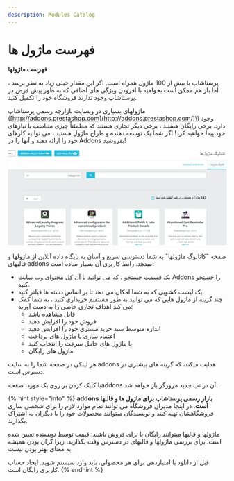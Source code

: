 ```yaml
---
description: Modules Catalog
---
```


# فهرست ماژول ها

**فهرست ماژولها**

پرستاشاپ با بیش از 100 ماژول همراه است. اگر این مقدار خیلی زیاد به نظر برسد ، اما باز هم ممکن است بخواهید با افزودن ویژگی های اضافی که به طور پیش فرض در پرستاشاپ وجود ندارند فروشگاه خود را تکمیل کنید.

ماژولهای بسیاری در وبسایت بازارچه رسمی پرستاشاپ \([http://addons.prestashop.com](http://addons.prestashop.com/)\) وجود دارد. برخی رایگان هستند ، برخی دیگر تجاری هستند که مطمئناً چیزی متناسب با نیازهای خود پیدا خواهید کرد! اگر شما یک توسعه دهنده و طراح ماژول هستید ، می توانید کارهای خود را ارائه دهید و آنها را در Addons بفروشید!

![](../../../.gitbook/assets/0%20%286%29.png)

صفحه "کاتالوگ ماژولها" به شما دسترسی سریع و آسان به پایگاه داده آنلاین از ماژولها و قالبهای addons میدهد. رابط کاربری آن بسیار ساده است:

* یک قسمت جستجو ، که می توانید با آن کل محتوای وب سایت Addons را جستجو کنید.
* یک لیست کشویی که به شما امکان می دهد تا بر اساس دسته ها فیلتر کنید.
* چند گزینه از ماژول هایی که می توانید به طور مستقیم خریداری کنید ، به شما کمک می کند اهداف تجاری خاصی را به دست آورید:
  * قابل مشاهده باشد
  * فروش خود را افزایش دهید
  * اندازه متوسط سبد خرید مشتری خود را افزایش دهید
  * اعتماد سازی با ماژول های پرداخت
  * با ماژول های حامل سرعت را انتخاب کنید
  * ماژول های رایگان

هر لینکی در صفحه شما را به سایت addons هدایت میکند، که گزینه های بیشتری در دسترس است.

با کلیک کردن بر روی یک مورد، صفحهaddons آن در تب جدید مرورگر باز خواهد شد.

{% hint style="info" %}
**addons بازار رسمی پرستاشاپ برای ماژول ها و قالبها است**. در اینجا مدیران فروشگاه می توانند تمام موارد لازم را برای شخصی سازی فروشگاهشان تهیه کنند و نویسندگان میتوانند محصولات خود را با دیگران به اشتراک بگذارند.

ماژولها و قالبها میتوانند رایگان یا برای فروش باشند: قیمت توسط نویسنده تعیین شده است. برای بررسی ماژولها و قالبهای در دسترس وقت بگذارید، زیرا گران بودن همیشه به معنای بهتر بودن نیست.

قبل از دانلود یا امتیازدهی برای هر محصولی، باید وارد سیستم شوید. ایجاد حساب کاربری رایگان است.
{% endhint %}



